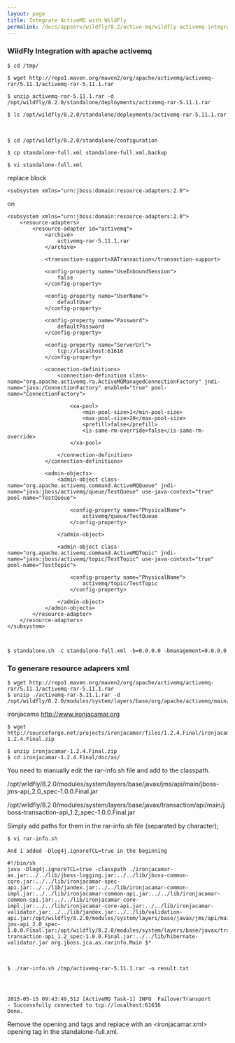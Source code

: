 ```yaml
---
layout: page
title: Integrate ActiveMQ with WildFly
permalink: /docs/appserv/wildfly/8.2/active-mq/wildfly-activemq-integration-as-application/
---
```



### WildFly Integration with apache activemq


    $ cd /tmp/

    $ wget http://repo1.maven.org/maven2/org/apache/activemq/activemq-rar/5.11.1/activemq-rar-5.11.1.rar

    $ unzip activemq-rar-5.11.1.rar -d /opt/wildfly/8.2.0/standalone/deployments/activemq-rar-5.11.1.rar

    $ ls /opt/wildfly/8.2.0/standalone/deployments/activemq-rar-5.11.1.rar


<br/>

    $ cd /opt/wildfly/8.2.0/standalone/configuration

    $ cp standalone-full.xml standalone-full.xml.backup

    $ vi standalone-full.xml

replace block

    <subsystem xmlns="urn:jboss:domain:resource-adapters:2.0">

on

    <subsystem xmlns="urn:jboss:domain:resource-adapters:2.0">
        <resource-adapters>
            <resource-adapter id="activemq">
                <archive>
                    activemq-rar-5.11.1.rar
                </archive>

                <transaction-support>XATransaction</transaction-support>

                <config-property name="UseInboundSession">
                    false
                </config-property>

                <config-property name="UserName">
                    defaultUser
                </config-property>

                <config-property name="Password">
                    defaultPassword
                </config-property>

                <config-property name="ServerUrl">
                    tcp://localhost:61616
                </config-property>

                <connection-definitions>
                    <connection-definition class-name="org.apache.activemq.ra.ActiveMQManagedConnectionFactory" jndi-name="java:/ConnectionFactory" enabled="true" pool-name="ConnectionFactory">

                        <xa-pool>
                            <min-pool-size>1</min-pool-size>
                            <max-pool-size>20</max-pool-size>
                            <prefill>false</prefill>
                            <is-same-rm-override>false</is-same-rm-override>
                        </xa-pool>

                    </connection-definition>
                </connection-definitions>

                <admin-objects>
                    <admin-object class-name="org.apache.activemq.command.ActiveMQQueue" jndi-name="java:jboss/activemq/queue/TestQueue" use-java-context="true" pool-name="TestQueue">

                        <config-property name="PhysicalName">
                            activemq/queue/TestQueue
                        </config-property>

                    </admin-object>

                    <admin-object class-name="org.apache.activemq.command.ActiveMQTopic" jndi-name="java:jboss/activemq/topic/TestTopic" use-java-context="true" pool-name="TestTopic">

                        <config-property name="PhysicalName">
                            activemq/topic/TestTopic
                        </config-property>

                    </admin-object>
                </admin-objects>
            </resource-adapter>
        </resource-adapters>
    </subsystem>



    $ standalone.sh -c standalone-full.xml -b=0.0.0.0 -bmanagement=0.0.0.0



### To generare resource adaprers xml



    $ wget http://repo1.maven.org/maven2/org/apache/activemq/activemq-rar/5.11.1/activemq-rar-5.11.1.rar
    $ unzip ./activemq-rar-5.11.1.rar -d /opt/wildfly/8.2.0/modules/system/layers/base/org/apache/activemq/main/



ironjacama
http://www.ironjacamar.org

    $ wget http://sourceforge.net/projects/ironjacamar/files/1.2.4.Final/ironjacamar-1.2.4.Final.zip

    $ unzip ironjacamar-1.2.4.Final.zip
    $ cd ironjacamar-1.2.4.Final/doc/as/



You need to manually edit the rar-info.sh file and add to the classpath.

/opt/wildfly/8.2.0/modules/system/layers/base/javax/jms/api/main/jboss-jms-api_2.0_spec-1.0.0.Final.jar

/opt/wildfly/8.2.0/modules/system/layers/base/javax/transaction/api/main/jboss-transaction-api_1.2_spec-1.0.0.Final.jar

Simply add paths for them in the rar-info.sh file (separated by character);


    $ vi rar-info.sh

    And i added -Dlog4j.ignoreTCL=true in the beginning

    #!/bin/sh
    java -Dlog4j.ignoreTCL=true -classpath ./ironjacamar-as.jar:../../lib/jboss-logging.jar:../../lib/jboss-common-core.jar:../../lib/ironjacamar-spec-api.jar:../../lib/jandex.jar:../../lib/ironjacamar-common-impl.jar:../../lib/ironjacamar-common-api.jar:../../lib/ironjacamar-common-spi.jar:../../lib/ironjacamar-core-impl.jar:../../lib/ironjacamar-core-api.jar:../../lib/ironjacamar-validator.jar:../../lib/jandex.jar:../../lib/validation-api.jar:/opt/wildfly/8.2.0/modules/system/layers/base/javax/jms/api/main/jboss-jms-api_2.0_spec-1.0.0.Final.jar:/opt/wildfly/8.2.0/modules/system/layers/base/javax/transaction/api/main/jboss-transaction-api_1.2_spec-1.0.0.Final.jar:../../lib/hibernate-validator.jar org.jboss.jca.as.rarinfo.Main $*


<br/>

    $ ./rar-info.sh /tmp/activemq-rar-5.11.1.rar -o result.txt




    2015-05-15 09:43:49,512 [ActiveMQ Task-1] INFO  FailoverTransport              - Successfully connected to tcp://localhost:61616
    Done.


Remove the opening <resource-adapters> and <resource-adapter> tags and replace with an <ironjacamar.xml> opening tag in the standalone-full.xml.
